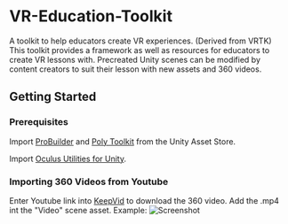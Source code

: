 # VR-Education-Toolkit

A toolkit to help educators create VR experiences. (Derived from VRTK)
This toolkit provides a framework as well as resources for educators to create VR lessons with. Precreated Unity scenes can be modified by content creators to suit their lesson with new assets and 360 videos.

## Getting Started

### Prerequisites

Import [ProBuilder](https://assetstore.unity.com/packages/tools/modeling/probuilder-111418 "probuilder") and [Poly Toolkit](https://assetstore.unity.com/packages/templates/systems/poly-toolkit-104464 "poly-toolkit") from the Unity Asset Store.

Import [Oculus Utilities for Unity](https://developer.oculus.com/downloads/package/oculus-utilities-for-unity-5/ "oculus-utilities-for-unity-5").

### Importing 360 Videos from Youtube

Enter Youtube link into [KeepVid](https://keepvid.com/ "keepvid") to download the 360 video. Add the .mp4 int the "Video" scene asset.
Example:
![Screenshot](https://github.com/Legorobotdude/VR-Education-Toolkit/blob/master/Images/360cap.PNG "360 Video")
